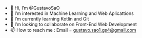 - 👋 Hi, I’m @GustavoSaO
- 👀 I’m interested in Machine Learning and Web Aplicattions
- 🌱 I’m currently learning Kotlin and Git
- 💞️ I’m looking to collaborate on Front-End Web Development
- 📫 How to reach me : Email = gustavo.sao1.gs4@gmail.com

<!---
GustavoSaO/GustavoSaO is a ✨ special ✨ repository because its `README.md` (this file) appears on your GitHub profile.
You can click the Preview link to take a look at your changes.
--->
